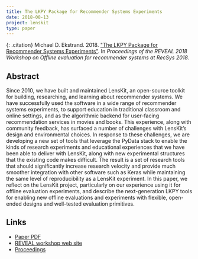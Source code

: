 ```yaml
---
title: The LKPY Package for Recommender Systems Experiments
date: 2018-08-13
project: lenskit
type: paper
---
```


{: .citation}
Michael D. Ekstrand. 2018. ["The LKPY Package for Recommender Systems Experiments"](#). In <cite>Proceedings of the REVEAL 2018 Workshop on Offline evaluation for recommender systems at RecSys 2018</cite>.

## Abstract

Since 2010, we have built and maintained LensKit, an open-source toolkit for building, researching, and learning about recommender systems. We have successfully used the software in a wide range of recommender systems experiments, to support education in traditional classroom and online settings, and as the algorithmic backend for user-facing recommendation services in movies and books. This experience, along with community feedback, has surfaced a number of challenges with LensKit’s design and environmental choices. In response to these challenges, we are developing a new set of tools that leverage the PyData stack to enable the kinds of research experiments and educational experiences that we have been able to deliver with LensKit, along with new experimental structures that the existing code makes difficult. The result is a set of research tools that should significantly increase research velocity and provide much smoother integration with other software such as Keras while maintaining the same level of reproducibility as a LensKit experiment. In this paper, we reflect on the LensKit project, particularly on our experience using it for offline evaluation experiments, and describe the next-generation LKPY tools for enabling new offline evaluations and experiments with flexible, open-ended designs and well-tested evaluation primitives.

## Links

* [Paper PDF](https://drive.google.com/file/d/1K-8A-pb5y1_qZZD7nx6rtBNTVXKntJA-/view)
* [REVEAL workshop web site](https://sites.google.com/view/reveal2018/home?authuser=0)
* [Proceedings](https://sites.google.com/view/reveal2018/proceedings?authuser=0)